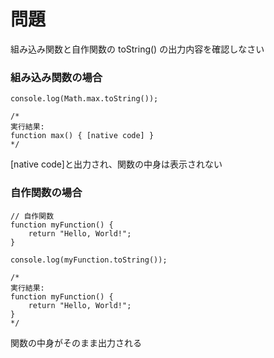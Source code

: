# 問題
組み込み関数と自作関数の toString() の出力内容を確認しなさい

### 組み込み関数の場合
```
console.log(Math.max.toString());

/*
実行結果:
function max() { [native code] }
*/
```
[native code]と出力され、関数の中身は表示されない

### 自作関数の場合
```
// 自作関数
function myFunction() {
    return "Hello, World!";
}

console.log(myFunction.toString());

/*
実行結果:
function myFunction() {
    return "Hello, World!";
}
*/
```
関数の中身がそのまま出力される
